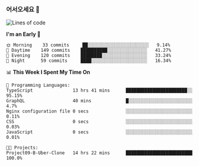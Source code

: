 ### 어서오세요 👋

<!--START_SECTION:waka-->
![Lines of code](https://img.shields.io/badge/From%20Hello%20World%20I%27ve%20Written-5.8%20million%20lines%20of%20code-blue)

**I'm an Early 🐤** 

```text
🌞 Morning    33 commits     ██░░░░░░░░░░░░░░░░░░░░░░░   9.14% 
🌆 Daytime    149 commits    ██████████░░░░░░░░░░░░░░░   41.27% 
🌃 Evening    120 commits    ████████░░░░░░░░░░░░░░░░░   33.24% 
🌙 Night      59 commits     ████░░░░░░░░░░░░░░░░░░░░░   16.34%

```


📊 **This Week I Spent My Time On** 

```text
💬 Programming Languages: 
TypeScript               13 hrs 41 mins      ███████████████████████░░   95.15% 
GraphQL                  40 mins             █░░░░░░░░░░░░░░░░░░░░░░░░   4.7% 
Nginx configuration file 0 secs              ░░░░░░░░░░░░░░░░░░░░░░░░░   0.11% 
CSS                      0 secs              ░░░░░░░░░░░░░░░░░░░░░░░░░   0.03% 
JavaScript               0 secs              ░░░░░░░░░░░░░░░░░░░░░░░░░   0.01%

🐱‍💻 Projects: 
Project09-B-Uber-Clone   14 hrs 22 mins      █████████████████████████   100.0%

```


<!--END_SECTION:waka-->
